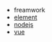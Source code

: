 * freamwork
 * [element](/求职/面试题/前端题/freamwork/element.md)
 * [nodejs](/求职/面试题/前端题/freamwork/nodejs.md)
 * [vue](/求职/面试题/前端题/freamwork/vue.md)
